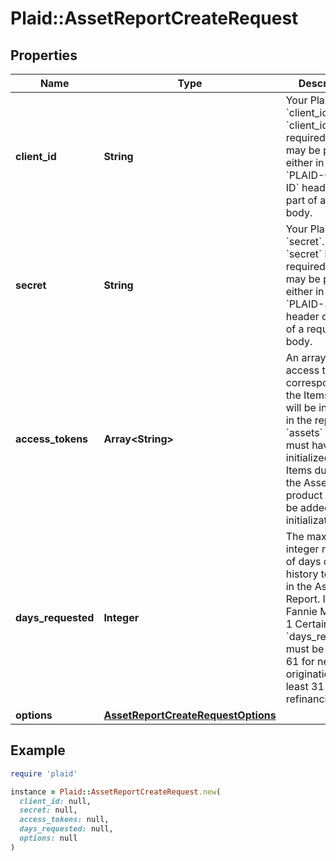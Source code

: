 # Plaid::AssetReportCreateRequest

## Properties

| Name | Type | Description | Notes |
| ---- | ---- | ----------- | ----- |
| **client_id** | **String** | Your Plaid API &#x60;client_id&#x60;. The &#x60;client_id&#x60; is required and may be provided either in the &#x60;PLAID-CLIENT-ID&#x60; header or as part of a request body. | [optional] |
| **secret** | **String** | Your Plaid API &#x60;secret&#x60;. The &#x60;secret&#x60; is required and may be provided either in the &#x60;PLAID-SECRET&#x60; header or as part of a request body. | [optional] |
| **access_tokens** | **Array&lt;String&gt;** | An array of access tokens corresponding to the Items that will be included in the report. The &#x60;assets&#x60; product must have been initialized for the Items during link; the Assets product cannot be added after initialization. |  |
| **days_requested** | **Integer** | The maximum integer number of days of history to include in the Asset Report. If using Fannie Mae Day 1 Certainty, &#x60;days_requested&#x60; must be at least 61 for new originations or at least 31 for refinancings. |  |
| **options** | [**AssetReportCreateRequestOptions**](AssetReportCreateRequestOptions.md) |  | [optional] |

## Example

```ruby
require 'plaid'

instance = Plaid::AssetReportCreateRequest.new(
  client_id: null,
  secret: null,
  access_tokens: null,
  days_requested: null,
  options: null
)
```

